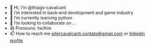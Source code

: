 - 👋 Hi, I’m @thiago-cavalcant
- 👀 I’m interested in back-end development and game industry
- 🌱 I’m currently learning python
- 💞️ I’m looking to collaborate on ...
- 😄 Pronouns: he/him
- 📫 How to reach me pitercavalcanti.contato@gmail.com or [linkedin profile](https://www.linkedin.com/in/piter-cavalcanti-047b50275/)

<!--
**thiago-cavalcant/thiago-cavalcant** is a ✨ _special_ ✨ repository because its `README.md` (this file) appears on your GitHub profile.

